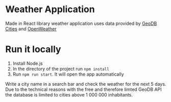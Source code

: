 # Weather Application
Made in React library weather application uses data provided by [GeoDB Cities](https://rapidapi.com/wirefreethought/api/geodb-cities/) and [OpenWeather](https://openweathermap.org/)

# Run it locally
1. Install Node.js
2. In the directory of the project run `npm install`
3. Run `npm run start`. It will open the app automatically

Write a city name in a search bar and check the weather for the next 5 days. Due to the technical reasons with the free and therefore limted GeoDB API the database is limited to cities above 1 000 000 inhabitants.
